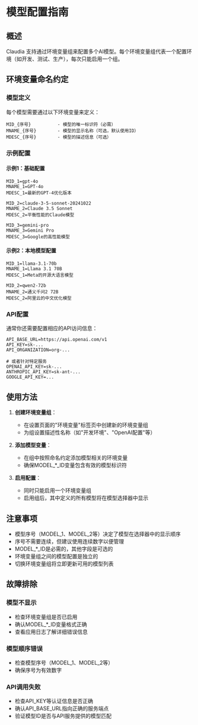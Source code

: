 # 模型配置指南

## 概述

Claudia 支持通过环境变量组来配置多个AI模型。每个环境变量组代表一个配置环境（如开发、测试、生产），每次只能启用一个组。

## 环境变量命名约定

### 模型定义

每个模型需要通过以下环境变量来定义：

```
MID_{序号}          - 模型的唯一标识符（必需）
MNAME_{序号}        - 模型的显示名称（可选，默认使用ID）
MDESC_{序号}        - 模型的描述信息（可选）
```

### 示例配置

#### 示例1：基础配置
```
MID_1=gpt-4o
MNAME_1=GPT-4o
MDESC_1=最新的GPT-4优化版本

MID_2=claude-3-5-sonnet-20241022
MNAME_2=Claude 3.5 Sonnet
MDESC_2=平衡性能的Claude模型

MID_3=gemini-pro
MNAME_3=Gemini Pro
MDESC_3=Google的高性能模型
```

#### 示例2：本地模型配置
```
MID_1=llama-3.1-70b
MNAME_1=Llama 3.1 70B
MDESC_1=Meta的开源大语言模型

MID_2=qwen2-72b
MNAME_2=通义千问2 72B
MDESC_2=阿里云的中文优化模型
```

### API配置

通常你还需要配置相应的API访问信息：

```
API_BASE_URL=https://api.openai.com/v1
API_KEY=sk-...
API_ORGANIZATION=org-...

# 或者针对特定服务
OPENAI_API_KEY=sk-...
ANTHROPIC_API_KEY=sk-ant-...
GOOGLE_API_KEY=...
```

## 使用方法

1. **创建环境变量组**：
   - 在设置页面的"环境变量"标签页中创建新的环境变量组
   - 为组设置描述性名称（如"开发环境"、"OpenAI配置"等）

2. **添加模型变量**：
   - 在组中按照命名约定添加模型相关的环境变量
   - 确保MODEL_*_ID变量包含有效的模型标识符

3. **启用配置**：
   - 同时只能启用一个环境变量组
   - 启用组后，其中定义的所有模型将在模型选择器中显示

## 注意事项

- 模型序号（MODEL_1、MODEL_2等）决定了模型在选择器中的显示顺序
- 序号不需要连续，但建议使用连续数字以便管理
- MODEL_*_ID是必需的，其他字段是可选的
- 环境变量组之间的模型配置是独立的
- 切换环境变量组将立即更新可用的模型列表

## 故障排除

### 模型不显示
- 检查环境变量组是否已启用
- 确认MODEL_*_ID变量格式正确
- 查看应用日志了解详细错误信息

### 模型顺序错误
- 检查模型序号（MODEL_1、MODEL_2等）
- 确保序号为有效数字

### API调用失败
- 检查API_KEY等认证信息是否正确
- 确认API_BASE_URL指向正确的服务端点
- 验证模型ID是否与API服务提供的模型匹配